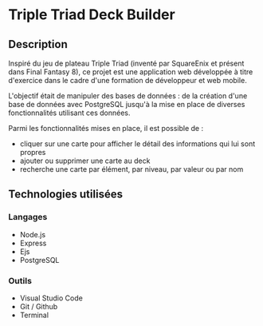 # Triple Triad Deck Builder

## Description

Inspiré du jeu de plateau Triple Triad (inventé par SquareEnix et présent dans Final Fantasy 8), ce projet est une application web développée à titre d'exercice dans le cadre d'une formation de développeur et web mobile.

L'objectif était de manipuler des bases de données : de la création d'une base de données avec PostgreSQL jusqu'à la mise en place de diverses fonctionnalités utilisant ces données.

Parmi les fonctionnalités mises en place, il est possible de :
- cliquer sur une carte pour afficher le détail des informations qui lui sont propres
- ajouter ou supprimer une carte au deck
- recherche une carte par élément, par niveau, par valeur ou par nom


## Technologies utilisées

### Langages

- Node.js
- Express
- Ejs
- PostgreSQL

### Outils

- Visual Studio Code
- Git / Github
- Terminal


